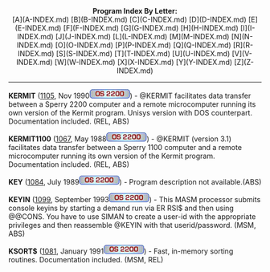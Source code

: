 <x-sas-window top="90" bottom="768" left="12" right="542">



<center><b>Program Index By Letter:</b></center>

<center>[A](A-INDEX.md) [B](B-INDEX.md)
[C](C-INDEX.md) [D](D-INDEX.md)
[E](E-INDEX.md) [F](F-INDEX.md)
[G](G-INDEX.md) [H](H-INDEX.md)
[I](I-INDEX.md) [J](J-INDEX.md)
[L](L-INDEX.md) [M](M-INDEX.md)
[N](N-INDEX.md) [O](O-INDEX.md)
[P](P-INDEX.md) [Q](Q-INDEX.md)
[R](R-INDEX.md) [S](S-INDEX.md)
[T](T-INDEX.md) [U](U-INDEX.md)
[V](V-INDEX.md) [W](W-INDEX.md)
[X](X-INDEX.md) [Y](Y-INDEX.md)
[Z](Z-INDEX.md)</center>


&#10;
- - -
<b>KERMIT</b> ([1105](1105/INDEX.md), Nov 1990![](IMAGES/OS2200.JPG)) - @KERMIT facilitates data transfer between a
Sperry 2200 computer and a remote microcomputer running its own
version of the Kermit program. Unisys version with DOS counterpart.
Documentation included. (REL, ABS)


<b>KERMIT1100</b> ([1067](1067/INDEX.md), May
1988![](IMAGES/OS2200.JPG)) - @KERMIT (version 3.1) facilitates data
transfer between a Sperry 1100 computer and a remote microcomputer
running its own version of the Kermit program. Documentation
included. (REL, ABS)


<b>KEY</b> ([1084](1084/INDEX.md), July 1989![](IMAGES/OS2200.JPG)) - Program description not available.(ABS)


<b>KEYIN</b> ([1099](1099/INDEX.md), September
1993![](IMAGES/OS2200.JPG)) - This MASM processor submits console keyins by
starting a demand run via ER RSI$ and then using @@CONS. You have to
use SIMAN to create a user-id with the appropriate privileges and
then reassemble @KEYIN with that userid/password. (MSM, ABS)


<b>KSORT$</b> ([1081](1081/INDEX.md), January
1991![](IMAGES/OS2200.JPG)) - Fast, in-memory sorting routines.
Documentation included. (MSM, REL)


&nbsp;


</x-sas-window>
